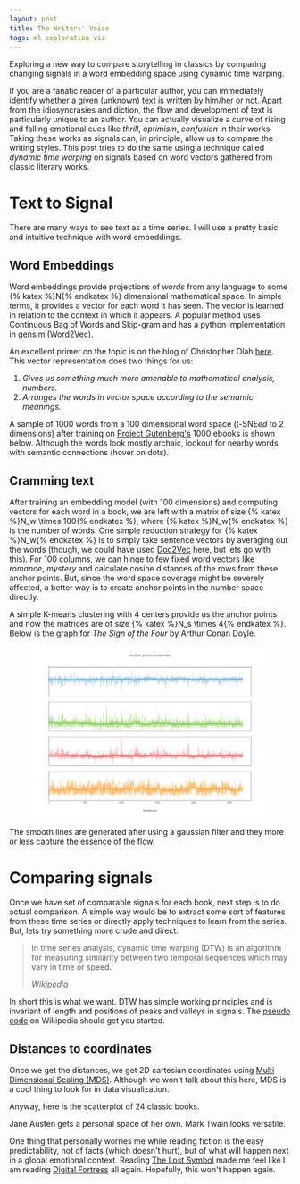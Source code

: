 ```yaml
---
layout: post
title: The Writers' Voice
tags: ml exploration viz
---
```


<script src="https://d3js.org/d3.v3.min.js"></script>

<style>
#scatter, #words {
  font-size: 12px;
}

.tooltip {
  position: absolute;
  width: 200px;
  height: 28px;
  pointer-events: none;
  font-size: 12px;
}

.footer {
  bottom: -16px;
  position: relative;
}

</style>

<p class="post-intro" markdown="1">
Exploring a new way to compare storytelling in classics by comparing changing
signals in a word embedding space using dynamic time warping.
</p>
<!--more-->

<span class="dropcap">I</span>f you are a fanatic reader of a particular author,
you can immediately identify whether a given (unknown) text is written by
him/her or not. Apart from the idiosyncrasies and diction, the flow and
development of text is particularly unique to an author. You can actually
visualize a curve of rising and falling emotional cues like *thrill*,
*optimism*, *confusion* in their works. Taking these works as signals can, in
principle, allow us to compare the writing styles. This post tries to do the
same using a technique called *dynamic time warping* on signals based on word
vectors gathered from classic literary works.

# Text to Signal

There are many ways to see text as a time series. I will use a pretty basic and
intuitive technique with word embeddings.

## Word Embeddings

Word embeddings provide projections of *words* from any language to some {%
katex %}N{% endkatex %} dimensional mathematical space. In simple terms, it
provides a vector for each word it has seen. The vector is learned in relation
to the context in which it appears. A popular method uses Continuous Bag of
Words and Skip-gram and has a python implementation in [gensim
(Word2Vec)](https://radimrehurek.com/gensim/models/word2vec.html).

An excellent primer on the topic is on the blog of Christopher Olah
[here](http://colah.github.io/posts/2014-07-NLP-RNNs-Representations/). This
vector representation does two things for us:

1. *Gives us something much more amenable to mathematical analysis, numbers.*
2. *Arranges the words in vector space according to the semantic meanings.*

A sample of 1000 words from a 100 dimensional word space (t-SNE*ed* to 2
dimensions) after training on [Project Gutenberg's](https://www.gutenberg.org/)
1000 ebooks is shown below. Although the words look mostly archaic, lookout for
nearby words with semantic connections (hover on dots).

<div id="words">
</div>

## Cramming text

After training an embedding model (with 100 dimensions) and computing vectors
for each word in a book, we are left with a matrix of size {% katex %}N_w \times
100{% endkatex %}, where {% katex %}N_w{% endkatex %} is the number of words.
One simple reduction strategy for {% katex %}N_w{% endkatex %} is to simply take
sentence vectors by averaging out the words (though, we could have used
[Doc2Vec](https://radimrehurek.com/gensim/models/doc2vec.html) here, but lets go
with this). For 100 columns, we can hinge to few fixed word vectors like
*romance*, *mystery* and calculate cosine distances of the rows from these
anchor points. But, since the word space coverage might be severely affected, a
better way is to create anchor points in the number space directly.

A simple K-means clustering with 4 centers provide us the anchor points and now
the matrices are of size {% katex %}N_s \times 4{% endkatex %}. Below is the
graph for *The Sign of the Four* by Arthur Conan Doyle.

<figure>
<img src="/images/posts/voice/anchors.png">
</figure>

The smooth lines are generated after using a gaussian filter and they more or
less capture the essence of the flow.

# Comparing signals

Once we have set of comparable signals for each book, next step is to do actual
comparison. A simple way would be to extract some sort of features from these
time series or directly apply techniques to learn from the series. But, lets try
something more crude and direct.

<blockquote>
<p>
In time series analysis, dynamic time warping (DTW) is an algorithm for
measuring similarity between two temporal sequences which may vary in time or
speed.
</p>
<footer>
<cite title="Wikipedia">
Wikipedia
</cite>
</footer>
</blockquote>

In short this is what we want. DTW has simple working principles and is
invariant of length and positions of peaks and valleys in signals. The
[pseudo code](https://en.wikipedia.org/wiki/Dynamic_time_warping#Implementation)
on Wikipedia should get you started.

## Distances to coordinates

Once we get the distances, we get 2D cartesian coordinates using
[Multi Dimensional Scaling (MDS)](https://en.wikipedia.org/wiki/Multidimensional_scaling).
Although we won't talk about this here, MDS is a cool thing to look for in data
visualization.

Anyway, here is the scatterplot of 24 classic books.

<div id="scatter">
</div>

Jane Austen gets a personal space of her own. Mark Twain looks versatile.

One thing that personally worries me while reading fiction is the easy
predictability, not of facts (which doesn't hurt), but of what will happen next
in a global emotional context. Reading
[The Lost Symbol](https://www.goodreads.com/book/show/6411961-the-lost-symbol)
made me feel like I am reading
[Digital Fortress](https://www.goodreads.com/book/show/11125.Digital_Fortress)
all again. Hopefully, this won't happen again.

<script src="/scripts/posts/writing/scatter.js">
</script>

<script src="/scripts/posts/writing/words.js">
</script>
